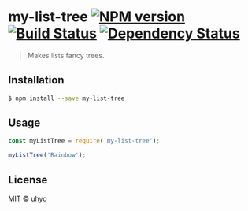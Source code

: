 # my-list-tree [![NPM version][npm-image]][npm-url] [![Build Status][travis-image]][travis-url] [![Dependency Status][daviddm-image]][daviddm-url]
> Makes lists fancy trees.

## Installation

```sh
$ npm install --save my-list-tree
```

## Usage

```js
const myListTree = require('my-list-tree');

myListTree('Rainbow');
```
## License

MIT © [uhyo]()


[npm-image]: https://badge.fury.io/js/my-list-tree.svg
[npm-url]: https://npmjs.org/package/my-list-tree
[travis-image]: https://travis-ci.org//my-list-tree.svg?branch=master
[travis-url]: https://travis-ci.org//my-list-tree
[daviddm-image]: https://david-dm.org//my-list-tree.svg?theme=shields.io
[daviddm-url]: https://david-dm.org//my-list-tree
